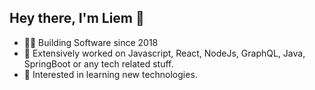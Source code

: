 ## Hey there, I'm Liem 👋
- 🧑‍💻 Building Software since 2018
- 🧭 Extensively worked on Javascript, React, NodeJs, GraphQL, Java, SpringBoot or any tech related stuff.
- 🌱 Interested in learning new technologies.
<!--
**ThanhLiemm/ThanhLiemm** is a ✨ _special_ ✨ repository because its `README.md` (this file) appears on your GitHub profile.

Here are some ideas to get you started:

- 🔭 I’m currently working on ...
- 🌱 I’m currently learning ...
- 👯 I’m looking to collaborate on ...
- 🤔 I’m looking for help with ...
- 💬 Ask me about ...
- 📫 How to reach me: ...
- 😄 Pronouns: ...
- ⚡ Fun fact: ...
-->
